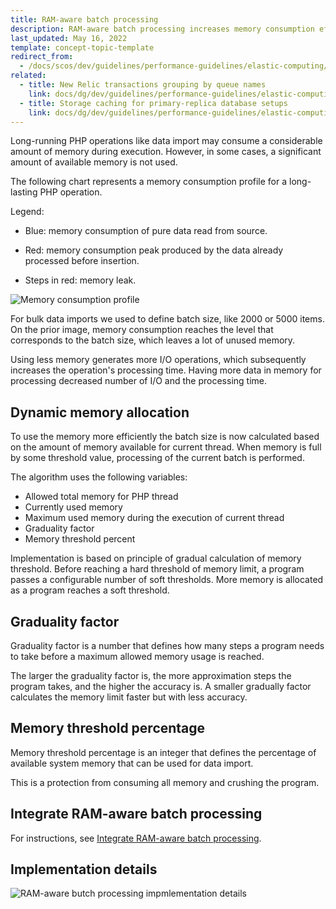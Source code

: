 ```yaml
---
title: RAM-aware batch processing
description: RAM-aware batch processing increases memory consumption efficiency for long-running operations.
last_updated: May 16, 2022
template: concept-topic-template
redirect_from:
  - /docs/scos/dev/guidelines/performance-guidelines/elastic-computing/ram-aware-batch-processing.html
related:
  - title: New Relic transactions grouping by queue names
    link: docs/dg/dev/guidelines/performance-guidelines/elastic-computing/new-relic-transaction-grouping-by-queue-names.html
  - title: Storage caching for primary-replica database setups
    link: docs/dg/dev/guidelines/performance-guidelines/elastic-computing/storage-caching-for-primary-replica-db-setups.html
---
```


Long-running PHP operations like data import may consume a considerable amount of memory during execution. However, in some cases, a significant amount of available memory is not used.

The following chart represents a memory consumption profile for a long-lasting PHP operation.

Legend:

* Blue: memory consumption of pure data read from source.

* Red: memory consumption peak produced by the data already processed before insertion.

* Steps in red: memory leak.

![Memory consumption profile](https://spryker.s3.eu-central-1.amazonaws.com/docs/scos/dev/guidelines/performance-guidelines/elastic-computing/memory-consumption-profile.png)

For bulk data imports we used to define batch size, like 2000 or 5000 items. On the prior image, memory consumption reaches the level that corresponds to the batch size, which leaves a lot of  unused memory.

Using less memory generates more I/O operations, which subsequently increases the operation's processing time. Having more data in memory for processing decreased number of I/O and the processing time.

## Dynamic memory allocation

To use the memory more efficiently the batch size is now calculated based on the amount of memory available for current thread. When memory is full by some threshold value, processing of the current batch is performed.

The algorithm uses the following variables:
* Allowed total memory for PHP thread
* Currently used memory
* Maximum used memory during the execution of current thread
* Graduality factor
* Memory threshold percent

Implementation is based on principle of gradual calculation of memory threshold. Before reaching a hard threshold of memory limit, a program passes a configurable number of soft thresholds. More memory is allocated as a program reaches a soft threshold.

## Graduality factor

Graduality factor is a number that defines how many steps a program needs to take before a maximum allowed memory usage is reached.

The larger the graduality factor is, the more approximation steps the program takes, and the higher the accuracy is. A smaller gradually factor calculates the memory limit faster but with less accuracy.

## Memory threshold percentage

Memory threshold percentage is an integer that defines the percentage of available system memory that can be used for data import.

This is a protection from consuming all memory and crushing the program.

## Integrate RAM-aware batch processing

For instructions, see [Integrate RAM-aware batch processing](/docs/dg/dev/integrate-and-configure/integrate-elastic-computing.html#integrate-ram-aware-batch-processing).

## Implementation details

![RAM-aware butch processing impmlementation details](https://confluence-connect.gliffy.net/embed/image/c0012831-d1d8-4836-abb0-fab467240363.png?utm_medium=live&utm_source=custom)
